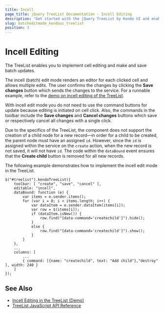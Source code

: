 ```yaml
---
title: Incell
page_title: jQuery TreeList Documentation - Incell Editing
description: "Get started with the jQuery TreeList by Kendo UI and enable incell edit mode and batch updates."
slug: batcheditmode_kendoui_treelist
position: 3
---
```


# Incell Editing

The TreeList enables you to implement cell editing and make and save batch updates.

The incell (batch) edit mode renders an editor for each clicked cell and allows multiple edits. The user confirms the changes by clicking the **Save changes** button which sends the changes to the service. For a runnable example, refer to the [demo on incell editing of the TreeList](https://demos.telerik.com/kendo-ui/treelist/editing-incell).

With incell edit mode you do not need to use the command buttons for update because editing is initiated on cell click. Also, the commands in the toolbar include the **Save changes** and **Cancel changes** buttons which save or respectively cancel all changes with a single click.

Due to the specifics of the TreeList, the component does not support the creation of a child node for a new record&mdash;in order for a child to be created, the parent node must have an assigned `id`. However, since the `id` is assigned within the service on the `create` action, when the new record is not saved, it will not have `id`. The code within the `dataBound` event ensures that the **Create child** button is removed for all new records.

The following example demonstrates how to implement the incell edit mode in the TreeList.

	$("#treelist").kendoTreeList({
		toolbar: [ "create", "save", "cancel" ],
		editable: "incell",
		dataBound: function (e) {
			var items = e.sender.items();
			for (var i = 0; i < items.length; i++) {
				var dataItem = e.sender.dataItem(items[i]);
				var row = $(items[i]);
				if (dataItem.isNew()) {
					row.find("[data-command='createchild']").hide();
				}
				else {
					row.find("[data-command='createchild']").show();
				}
			}
		},
		...
		columns: [
			...
			{ command: [{name: "createchild", text: "Add child"},"destroy" ], width: 240 }
		]
	});

## See Also

* [Incell Editing in the TreeList (Demo)](https://demos.telerik.com/kendo-ui/treelist/editing-incell)
* [TreeList JavaScript API Reference](/api/javascript/ui/treelist)
